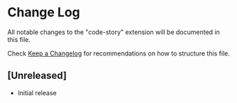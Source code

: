 # Change Log

All notable changes to the "code-story" extension will be documented in this file.

Check [Keep a Changelog](http://keepachangelog.com/) for recommendations on how to structure this file.

## [Unreleased]

- Initial release